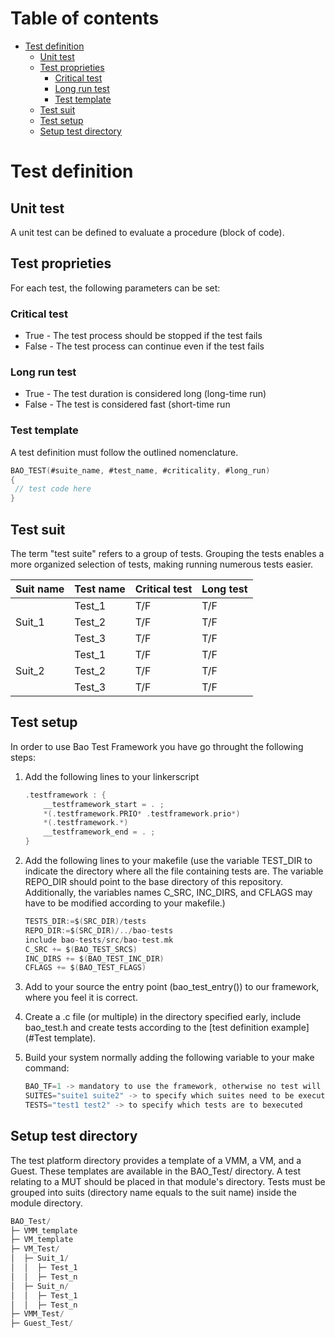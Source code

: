 # Table of contents
- [Test definition](#test-definition)
  * [Unit test](#unit-test)
  * [Test proprieties](#test-proprieties)
    + [Critical test](#critical-test)
    + [Long run test](#long-run-test)
    + [Test template](#test-template)
  * [Test suit](#test-suit)
  * [Test setup](#test-setup)
  * [Setup test directory](#setup-test-directory)

# Test definition
## Unit test
A unit test can be defined to evaluate a procedure (block of code).

## Test proprieties
For each test, the following parameters can be set:

### Critical test
- True - The test process should be stopped if the test fails
- False - The test process can continue even if the test fails

### Long run test
- True - The test duration is considered long (long-time run)
- False - The test is considered fast (short-time run

### Test template
A test definition must follow the outlined nomenclature.

```C
BAO_TEST(#suite_name, #test_name, #criticality, #long_run)
{
 // test code here
}
```

## Test suit
The term "test suite" refers to a group of tests. Grouping the tests enables a more organized selection of tests, making running numerous tests easier.

<table class="tg">
<thead>
  <tr>
    <th class="tg-c3ow">Suit name</th>
    <th class="tg-c3ow">Test name</th>
    <th class="tg-c3ow">Critical test</th>
    <th class="tg-c3ow">Long test</th>
  </tr>
</thead>
<tbody>
  <tr>
    <td class="tg-c3ow" rowspan="3">Suit_1<br></td>
    <td class="tg-c3ow">Test_1</td>
    <td class="tg-c3ow">T/F</td>
    <td class="tg-c3ow">T/F</td>
  </tr>
  <tr>
    <td class="tg-c3ow">Test_2</td>
    <td class="tg-c3ow">T/F</td>
    <td class="tg-c3ow">T/F</td>
  </tr>
  <tr>
    <td class="tg-c3ow">Test_3</td>
    <td class="tg-c3ow">T/F</td>
    <td class="tg-c3ow">T/F</td>
  </tr>
  <tr>
    <td class="tg-c3ow" rowspan="3">Suit_2<br></td>
    <td class="tg-c3ow">Test_1</td>
    <td class="tg-c3ow">T/F</td>
    <td class="tg-c3ow">T/F</td>
  </tr>
  <tr>
    <td class="tg-c3ow">Test_2</td>
    <td class="tg-c3ow">T/F</td>
    <td class="tg-c3ow">T/F</td>
  </tr>
  <tr>
    <td class="tg-c3ow">Test_3</td>
    <td class="tg-c3ow">T/F</td>
    <td class="tg-c3ow">T/F</td>
  </tr>
</tbody>
</table>

## Test setup
In order to use Bao Test Framework you have go throught the following steps:

1. Add the following lines to your linkerscript
	```c
	.testframework : {
	    __testframework_start = . ;
	    *(.testframework.PRIO* .testframework.prio*)
	    *(.testframework.*)
	    __testframework_end = . ;        
	}
	```

2. Add the following lines to your makefile (use the variable TEST_DIR to indicate the directory where all the file containing tests are. The variable REPO_DIR should point to the base directory of this repository. Additionally, the variables names C_SRC, INC_DIRS, and CFLAGS may have to be modified according to your makefile.)

	```c
    TESTS_DIR:=$(SRC_DIR)/tests
    REPO_DIR:=$(SRC_DIR)/../bao-tests
    include bao-tests/src/bao-test.mk
    C_SRC += $(BAO_TEST_SRCS)
    INC_DIRS += $(BAO_TEST_INC_DIR)
    CFLAGS += $(BAO_TEST_FLAGS)
	```

3. Add to your source the entry point (bao_test_entry()) to our framework, where you feel it is correct.
4. Create a .c file (or multiple) in the directory specified early, include bao_test.h and create tests according to the [test definition example](#Test template).
5. Build your system normally adding the following variable to your make command:

	```c
	BAO_TF=1 -> mandatory to use the framework, otherwise no test will be executed
    SUITES="suite1 suite2" -> to specify which suites need to be executed
    TESTS="test1 test2" -> to specify which tests are to bexecuted
	```

## Setup test directory
The test platform directory provides a template of a VMM, a VM, and a Guest. These templates are available in the BAO_Test/ directory. A test relating to a MUT should be placed in that module's directory. Tests must be grouped into suits (directory name equals to the suit name) inside the module directory.

```c
BAO_Test/
├─ VMM_template
├─ VM_template
├─ VM_Test/
│  ├─ Suit_1/
│  │  ├─ Test_1
│  │  ├─ Test_n
│  ├─ Suit_n/
│  │  ├─ Test_1
│  │  ├─ Test_n
├─ VMM_Test/
├─ Guest_Test/	
```

